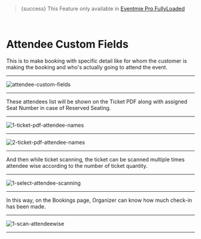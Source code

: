 > {success} This Feature only available in [Eventmie Pro FullyLoaded](https://classiebit.com/eventmie-pro-fullyloaded)

<br>

# Attendee Custom Fields

This is to make booking with specific detail like for whom the customer is making the booking and who's actually going to attend the event.

---

![attendee-custom-fields](/images/v2/EventmieProFullyLoadedV2.0/AttendeeCustomField.webp "attendee-custom-fields")

---

These attendees list will be shown on the Ticket PDF along with assigned Seat Number in case of Reserved Seating.

---

![1-ticket-pdf-attendee-names](/images/v2/EventmieProFullyLoadedV2.0/1-ticket-pdf-attendee-names.webp "1-ticket-pdf-attendee-names")

---

![2-ticket-pdf-attendee-names](/images/v2/EventmieProFullyLoadedV2.0/1-ticket-pdf-attendee-names.webp "2-ticket-pdf-attendee-names")

---

And then while ticket scanning, the ticket can be scanned multiple times attendee wise according to the number of ticket quantity.

---

![1-select-attendee-scanning](/images/fullyloaded/1-select-attendee-scanning.webp "1-select-attendee-scanning")

---

In this way, on the Bookings page, Organizer can know how much check-in has been made.

---

![1-scan-attendeewise](/images/v2/EventmieProFullyLoadedV2.0/1-scan-attendeewises.webp "1-scan-attendeewise")

---
